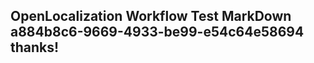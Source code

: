 <properties
ms.topic="hero-topic1"
ms.test1="hero-topic"
ms.test2="test"/>

## OpenLocalization Workflow Test MarkDown a884b8c6-9669-4933-be99-e54c64e58694 thanks!
